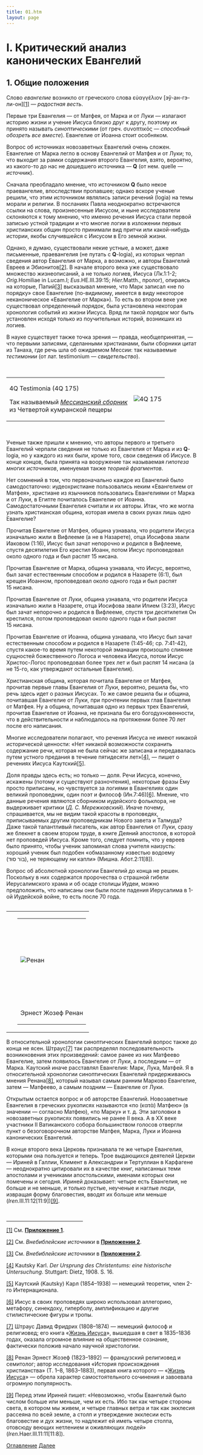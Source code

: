 ```yaml
---
title: 01.htm
layout: page
---
```




<title>Руслан Хазарзар. Сын Человеческий. Глава первая</title>


<h1>I. Критический анализ<br>
канонических Евангелий</h1>

<h2>1. Общие положения</h2>

<p>Слово <i>евангелие</i> возникло от греческого слова <span
class=g>&#949;&#8016;&#945;&#947;&#947;&#941;&#955;&#953;&#959;&#957;</span>
[эў-ан-гэ-ли-он]<a href="#_ftn1" name="_ftnref1">[1]</a> — <i>радостная
весть</i>.</p>

<p style='margin-bottom:6.0pt'>Первые три Евангелия — от Матфея, от Марка и от
Луки — излагают историю жизни и учение Иисуса близко друг к другу, поэтому их
принято называть <i>синоптическими</i> (от греч. <span
class=g>&#963;&#965;&#957;&#959;&#960;&#964;&#953;&#954;&#972;&#962;</span> —
<i>способный обозреть все вместе</i>). Евангелие от Иоанна стоит особняком.</p>

<p>Вопрос об источниках новозаветных Евангелий очень сложен. Евангелие от Марка
легло в основу Евангелий от Матфея и от Луки; то, что выходит за рамки
содержания второго Евангелия, взято, вероятно, из какого-то до нас не дошедшего
источника — <b>Q</b> (от нем. quelle — <i>источник</i>).</p>

<p>Сначала преобладало мнение, что источником <b>Q</b> было некое праевангелие,
впоследствии пропавшее; однако вскоре ученые решили, что этим источником
являлись записи речений (logia) на темы морали и религии. В посланиях Павла
неоднократно встречаются ссылки на слова, произнесенные Иисусом, и ныне
исследователи склоняются к тому мнению, что именно речения Иисуса стали первой
записью устной традиции и что многие логии в изложении первых христианских
общин просто принимали вид притчи или какой-нибудь истории, якобы случившейся с
Иисусом в Его земной жизни.</p>

<p>Однако, я думаю, существовали некие устные, а может, даже письменные,
праевангелия (не путать с <b>Q</b>-logia), из которых черпал сведения автор
Евангелия от Марка, а возможно, и авторы Евангелий Евреев и Эбионитов<a
href="#_ftn2" name="_ftnref2">[2]</a>. В начале второго века уже существовало
множество жизнеописаний, а не только логиев, Иисуса (Лк.1:1-2;
<i>Orig.</i>Homiliae in Lucam.I; <i>Eus</i>.HE.III.39:15; <i>Hier.</i>Matth.,
пролог), опираясь на которые, Папий<a href="#_ftn3" name="_ftnref3">[3]</a>
высказывал мнение, что Марк записал «не по порядку» свое Евангелие
(по-видимому, имеется в виду некоторое неканоническое «Евангелие от Марка»). То
есть во втором веке уже существовал определенный <i>порядок</i>, была
установлена некоторая хронология событий из жизни Иисуса. Вряд ли такой
<i>порядок</i> мог быть установлен исходя только из поучительных историй,
возникших из логиев.</p>

<p>В науке существует также точка зрения — правда, необщепринятая, — что
первыми записями, сделанными христианами, были сборники цитат из Танаха, где
речь шла об ожидаемом Мессии: так называемые <i>тестимонии</i> (от лат.
testimonium — <i>свидетельство</i>).</p>
<p>&nbsp;</p>

<table width="100%" border=0>
<tr>
<td valign=middle>
<p class=c>4Q&nbsp;Testimonia (4Q&nbsp;175)</p>
<p class=c>Так называемый <i><a href="../books/4q_test" target="_blank"
title="4Q 175">Мессианский сборник</a></i>
<br>из Четвертой кумранской пещеры</p>
</td>
<td valign=middle>
<p class=c><img src="design/4q_test.jpg" alt="4Q 175"></p>
</td>
</tr>
</table>
<p>&nbsp;</p>

<p style='margin-bottom:6.0pt'>Ученые также пришли к мнению, что авторы первого
и третьего Евангелий черпали сведения не только из Евангелия от Марка и из
<b>Q</b>-logia, но у каждого из них были, кроме того, свои сведения об Иисусе.
В конце концов, была принята на вооружение так называемая <i>гипотеза многих
источников</i>, именуемая также <i>теорией фрагментов</i>.</p>

<p>Нет сомнений в том, что первоначально каждое из Евангелий было
самодостаточно: иудеохристиане пользовались неким «Евангелием от Матфея»,
христиане из язычников пользовались Евангелиями от Марка и от Луки, в Египте
почиталось Евангелие от Иоанна. Самодостаточными Евангелия считали и их авторы.
Итак, что же могла узнать христианская община, которая имела в своих руках лишь
одно Евангелие?</p>

<p>Прочитав Евангелие от Матфея, община узнавала, что родители Иисуса
изначально жили в Вифлееме (а не в Назарете), отца Иосифова звали
Иаковом&nbsp;(1:16), Иисус был зачат непорочно и родился в Вифлееме, спустя
десятилетия Его крестил Иоанн, потом Иисус проповедовал около одного года и был
распят 15&nbsp;нисана.</p>

<p>Прочитав Евангелие от Марка, община узнавала, что Иисус, вероятно, был зачат
естественным способом и родился в Назарете&nbsp;(6:1), был крещен Иоанном,
проповедовал около одного года и был распят 15&nbsp;нисана.</p>

<p>Прочитав Евангелие от Луки, община узнавала, что родители Иисуса изначально
жили в Назарете, отца Иосифова звали Илием&nbsp;(3:23), Иисус был зачат
непорочно и родился в Вифлееме, спустя три десятилетия Он крестился, потом
проповедовал около одного года и был распят 15&nbsp;нисана.</p>

<p>Прочитав Евангелие от Иоанна, община узнавала, что Иисус был зачат
естественным способом и родился в Назарете (1:45-46; cp.&nbsp;7:41-42), спустя
какое-то время путем некоторой эманации произошло слияние сущностей
божественного Логоса и человека Иисуса, потом Иисус Христос-Логос проповедовал
более трех лет и был распят 14&nbsp;нисана (а не 15-го, как утверждают
остальные Евангелия).</p>

<p style='margin-bottom:6.0pt'>Христианская община, которая почитала Евангелие
от Матфея, прочитав первые главы Евангелия от Луки, вероятно, решила бы, что
речь здесь идет о разных Иисусах. То же самое решила бы и община, почитавшая
Евангелие от Луки, при прочтении первых глав Евангелия от Матфея. Ну а община,
почитавшая одно из первых трех Евангелий, прочитав Евангелие от Иоанна, не
признала бы его богодухновенности, что в действительности и наблюдалось на
протяжении более 70&nbsp;лет после его написания.</p>

<p>Многие исследователи полагают, что речения Иисуса не имеют никакой
исторической ценности: «Нет никакой возможности сохранить содержание речи,
которая не была сейчас же записана и передавалась путем устного предания в
течение пятидесяти лет»<a href="#_ftn4" name="_ftnref4">[4]</a>, — пишет о
речениях Иисуса Каутский<a href="#_ftn5" name="_ftnref5">[5]</a>.</p>

<p style='margin-bottom:6.0pt'>Доля правды здесь есть; но только — доля. Речи
Иисуса, конечно, искажены (потому и существуют разночтения), некоторые фразы
Ему просто приписаны, но чувствуется за логиями в Евангелиях один великий
проповедник, один поэт и философ (Ин.7:46)<a href="#_ftn6"
name="_ftnref6">[6]</a>. Мнение, что данные речения являются сборником
иудейского фольклора, не выдерживает критики (<i>Д.&nbsp;С. Мережковский</i>).
Иначе почему, спрашивается, мы не видим такой красоты в проповедях,
приписываемых другим проповедникам Нового завета и Талмуда? Даже такой
талантливый писатель, как автор Евангелия от Луки, сразу же блекнет в своем
втором труде, в книге Деяний апостолов, в которой нет проповедей Иисуса. Кроме
того, следует помнить, что у евреев было принято, чтобы ученик запоминал слова
учителя наизусть: хороший ученик был подобен «обмазанному известью водоему
<span dir=rtl>(&#1489;&#1468;&#1493;&#1465;&#1512;&nbsp;&#1505;&#1493;&#1468;&#1491;)</span<span
dir=ltr></span><span dir=ltr></span>, не теряющему ни капли»
(Мишна. Абот.2:11[8]).</p>

<p>Вопрос об абсолютной хронологии Евангелий до конца не решен. Поскольку в них
содержатся пророчества о страшной гибели Иерусалимского храма и об осаде
столицы Иудеи, можно предположить, что написаны они были после падения
Иерусалима в&nbsp;1-ой&nbsp;Иудейской войне, то есть после 70&nbsp;года.</p>

<table width="205" align="right" border="0">
<tr><td width="5">&nbsp;</td>
<td>
<table width="200" align="right" border="0">
<tr height="221" valign="middle">
<td><img src="design/renan1.jpg" alt="Ренан" align="center"></td></tr>
<tr valign="middle">
<td><p class=c>Эрнест Жозеф Ренан</p></td></tr></table>
</td></tr></table>

<p style='margin-bottom:6.0pt'>В относительной хронологии синоптических
Евангелий вопрос также до конца не ясен. Штраус<a href="#_ftn7"
name="_ftnref7">[7]</a> так распределял последовательность возникновения этих
произведений: самое ранее из них Матфеево Евангелие, затем появилось Евангелие
от Луки, а последним — от Марка. Каутский иначе расставлял Евангелия: Марк,
Лука, Матфей. Я в относительной хронологии синоптических Евангелий
придерживаюсь мнения Ренана<a href="#_ftn8" name="_ftnref8">[8]</a>, который
называл самым ранним Марково Евангелие, затем — Матфеево, а самым поздним —
Евангелие от Луки.</p>

<p style='margin-bottom:6.0pt'>Открытым остается вопрос и об авторстве
Евангелий. Новозаветные Евангелия в греческих рукописях называются «по (<span
class=g>&#954;&#945;&#964;&#8048;</span>) Матфею» (в значении — согласно
Матфею), «по Марку» и т.&nbsp;д. Эти заголовки в новозаветных рукописях
появились не ранее II&nbsp;века. А в XX&nbsp;веке участники
II&nbsp;Ватиканского собора большинством голосов отвергли пункт о
безоговорочном авторстве Матфея, Марка, Луки и Иоанна канонических
Евангелий.</p>

<p>В конце второго века Церковь признавала те же четыре Евангелия, которыми она
пользуется и теперь. Трое выдающихся деятелей Церкви — Ириней в Галлии, Климент
в Александрии и Тертуллиан в Карфагене — неоднократно цитировали их в качестве
книг, написанных теми апостолами и учениками апостольскими, именами которых они
помечены и сегодня. Ириней доказывает: четыре есть Евангелия, не больше и не
меньше, и только пустые, неученые и наглые люди, извращая форму благовестия,
вводят их больше или меньше (<i>Iren.</i>III.11:12[11:9])<a href="#_ftn9"
name="_ftnref9">[9]</a>.</p>
<p>&nbsp;</p>

<hr align="left" width="40%">

<p class=s><a href="#_ftnref1" name="_ftn1">[1]</a> См.
<b><a href="74.pdf">Приложение 1</a></b>.</p>

<p class=s><a href="#_ftnref2" name="_ftn2">[2]</a> См. <i>Внебиблейские
источники</i> в <b><a href="75#vneb">Приложении&nbsp;2</a></b>.</p>

<p class=s><a href="#_ftnref3" name="_ftn3">[3]</a> См. <i>Внебиблейские
источники</i> в <b><a href="75#vneb">Приложении&nbsp;2</a></b>.</p>

<p class=s><a href="#_ftnref4" name="_ftn4">[4]</a> Kautsky Karl. <i>Der
Ursprung des Christentums: eine historische Untersuchung</i>. Stuttgart: Dietz,
1908. S.&nbsp;16.</p>

<p class=s><a href="#_ftnref5" name="_ftn5">[5]</a> Каутский (Kautsky) Карл
(1854–1938) — немецкий теоретик, член 2-го Интернационала.</p>

<p class=s><a href="#_ftnref6" name="_ftn6">[6]</a> Иисус в своих проповедях
широко использовал аллегорию, метафору, синекдоху, гиперболу, амплификацию и
другие стилистические фигуры и тропы.</p>

<p class=s><a href="#_ftnref7" name="_ftn7">[7]</a> Штраус Давид Фридрих
(1808–1874) — немецкий философ и религиовед; его книга «<a
href="../books/shtraus.zip">Жизнь Иисуса</a>», вышедшая в свет в 1835–1836 годах,
оказала огромное влияние на общественное сознание, фактически положив начало
научной христологии.</p>

<p class=s><a href="#_ftnref8" name="_ftn8">[8]</a> Ренан Эрнест Жозеф
(1823–1892) — французский религиовед и семитолог; автор исследования «История
происхождения христианства» (Т.&nbsp;1–8, 1863–1883), первая книга которого —
«<a href="../books/renan/01/index.html" target="_blank">Жизнь Иисуса</a>» —
обрела характер самостоятельного сочинения и завоевала огромную
популярность.</p>

<p class=s><a href="#_ftnref9" name="_ftn9">[9]</a> Перед этим Ириней пишет:
«Невозможно, чтобы Евангелий было числом больше или меньше, чем их есть. Ибо
так как четыре стороны света, в котором мы живем, и четыре главных ветра и так
как экклесия рассеяна по всей земле, а столп и утверждение экклесии есть
благовестие и дух жизни, то надлежит ей иметь четыре столпа, отовсюду веющих
нетлением и оживляющих людей» (<i>Iren.</i>Haer.III.11:11[11:8]).</p>

<a href="index">Оглавление</a> <a href="02">Далее</a>

